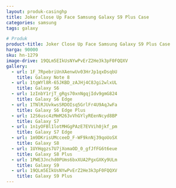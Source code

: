 ```yaml
---
layout: produk-casinghp
title: Joker Close Up Face Samsung Galaxy S9 Plus Case
categories: samsung
tags: galaxy

# Produk
product-title: Joker Close Up Face Samsung Galaxy S9 Plus Case
harga: 90000
sku: hn-1279
image-drive: 19QLm5EIkUsNYwPvErZ2He3k3pF0FQQXV
gallery:
  - url: 1F_7RpebriUnXAenwUv03HrJp1qxDsqbU
    title: Galaxy Note 8
  - url: 1tgWYl8R-65JKBD_zAJHj4C8Jgi2wlxUL
    title: Galaxy S6
  - url: 1zInbY1rjT_gRgs70xnNgqjIdv9gmG824
    title: Galaxy S6 Edge
  - url: 1TNlRJUvkwsSRDOIsq5GrlFr4U9AqJwFa
    title: Galaxy S6 Edge Plus
  - url: 12S6usc4zMmM263vVhGYlyREenNcyd8BP
    title: Galaxy S7
  - url: 1n1yOFBl1lotMHGgPAzE7EVVih0jkf_pm
    title: Galaxy S7 Edge
  - url: 1m9DKrisUMcceeD_F-WF9knNj39qoUoSX
    title: Galaxy S8
  - url: 1UYHqgzs7U7jXomaOD_0_gfJfFG6t6eue
    title: Galaxy S8 Plus
  - url: 1PWE3Jnchd0PUms6bxXUA2PgxGXKy9ULm
    title: Galaxy S9
  - url: 19QLm5EIkUsNYwPvErZ2He3k3pF0FQQXV
    title: Galaxy S9 Plus
---
```


